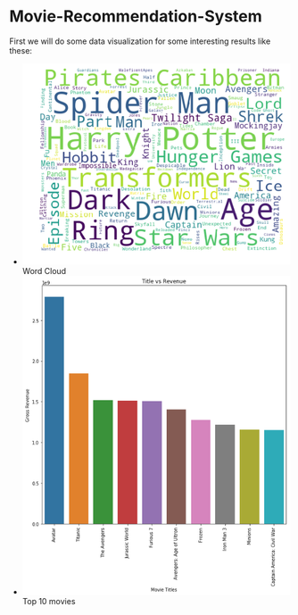 # Movie-Recommendation-System

First we will do some data visualization for some interesting results like these:

- ![WordCloud](Figures/Word-cloud.png)
Word Cloud 
- ![TopMovies](Figures/Top-10Movies.png)
Top 10 movies 

